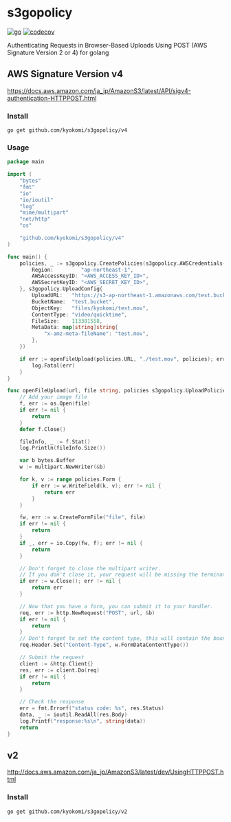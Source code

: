 s3gopolicy
=========================================

[![go](https://github.com/kyokomi/s3gopolicy/actions/workflows/go.yml/badge.svg)](https://github.com/kyokomi/s3gopolicy/actions/workflows/go.yml) [![codecov](https://codecov.io/gh/kyokomi/s3gopolicy/branch/master/graph/badge.svg)](https://codecov.io/gh/kyokomi/s3gopolicy)

Authenticating Requests in Browser-Based Uploads Using POST (AWS Signature Version 2 or 4) for golang

## AWS Signature Version v4
https://docs.aws.amazon.com/ja_jp/AmazonS3/latest/API/sigv4-authentication-HTTPPOST.html

### Install

```shell
go get github.com/kyokomi/s3gopolicy/v4
```

### Usage

```go
package main

import (
	"bytes"
	"fmt"
	"io"
	"io/ioutil"
	"log"
	"mime/multipart"
	"net/http"
	"os"

	"github.com/kyokomi/s3gopolicy/v4"
)

func main() {
	policies, _ := s3gopolicy.CreatePolicies(s3gopolicy.AWSCredentials{
		Region:         "ap-northeast-1",
		AWSAccessKeyID: "<AWS_ACCESS_KEY_ID>",
		AWSSecretKeyID: "<AWS_SECRET_KEY_ID>",
	}, s3gopolicy.UploadConfig{
		UploadURL:   "https://s3-ap-northeast-1.amazonaws.com/test.bucket",
		BucketName:  "test.bucket",
		ObjectKey:   "files/kyokomi/test.mov",
		ContentType: "video/quicktime",
		FileSize:    113381558,
		MetaData: map[string]string{
			"x-amz-meta-fileName": "test.mov",
		},
	})

	if err := openFileUpload(policies.URL, "./test.mov", policies); err != nil {
		log.Fatal(err)
	}
}

func openFileUpload(url, file string, policies s3gopolicy.UploadPolicies) (err error) {
	// Add your image file
	f, err := os.Open(file)
	if err != nil {
		return
	}
	defer f.Close()

	fileInfo, _ := f.Stat()
	log.Println(fileInfo.Size())

	var b bytes.Buffer
	w := multipart.NewWriter(&b)

	for k, v := range policies.Form {
		if err := w.WriteField(k, v); err != nil {
			return err
		}
	}

	fw, err := w.CreateFormFile("file", file)
	if err != nil {
		return
	}
	if _, err = io.Copy(fw, f); err != nil {
		return
	}

	// Don't forget to close the multipart writer.
	// If you don't close it, your request will be missing the terminating boundary.
	if err := w.Close(); err != nil {
		return err
	}

	// Now that you have a form, you can submit it to your handler.
	req, err := http.NewRequest("POST", url, &b)
	if err != nil {
		return
	}
	// Don't forget to set the content type, this will contain the boundary.
	req.Header.Set("Content-Type", w.FormDataContentType())

	// Submit the request
	client := &http.Client{}
	res, err := client.Do(req)
	if err != nil {
		return
	}

	// Check the response
	err = fmt.Errorf("status code: %s", res.Status)
	data, _ := ioutil.ReadAll(res.Body)
	log.Printf("response:%s\n", string(data))
	return
}
```

## v2
http://docs.aws.amazon.com/ja_jp/AmazonS3/latest/dev/UsingHTTPPOST.html

### Install

```shell
go get github.com/kyokomi/s3gopolicy/v2
```
